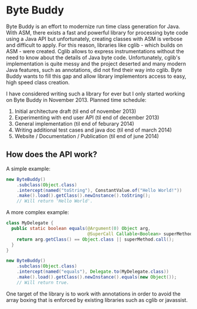 Byte Buddy
==============

Byte Buddy is an effort to modernize run time class generation for Java. With ASM, there exists a fast and powerful library for processing byte code using a Java API but unfortunately, creating classes with ASM is verbose and difficult to apply. For this reason, libraries like cglib - which builds on ASM - were created. Cglib allows to express instrumentations without the need to know about the details of Java byte code. Unfortunately, cglib's implementation is quite messy and the project deserted and many modern Java features, such as annotations, did not find their way into cglib. Byte Buddy wants to fill this gap and allow library implementors access to easy, high speed class creation.

I have considered writing such a library for ever but I only started working on Byte Buddy in November 2013. Planned time schedule:

1. Initial architecture draft (til end of november 2013)
2. Experimenting with end user API (til end of december 2013)
3. General implementation (til end of feburary 2014)
4. Writing additional test cases and java doc (til end of march 2014)
5. Website / Documentation / Publication (til end of june 2014)

How does the API work?
------------------

A simple example:

```java
new ByteBuddy()
    .subclass(Object.class)
    .intercept(named("toString"), ConstantValue.of("Hello World!"))
    .make().load().getClass().newInstance().toString();
    // Will return 'Hello World'.
```

A more complex example:

```java
class MyDelegate {
  public static boolean equals(@Argument(0) Object arg, 
                               @SuperCall Callable<Boolean> superMethod) {
    return arg.getClass() == Object.class || superMethod.call();
  }
}

new ByteBuddy()
    .subclass(Object.class)
    .intercept(named("equals"), Delegate.to(MyDelegate.class))
    .make().load().getClass().newInstance().equals(new Object());
    // Will return true.
```

One target of the library is to work with annotations in order to avoid the array boxing that is enforced by existing libraries such as cglib or javassist.
